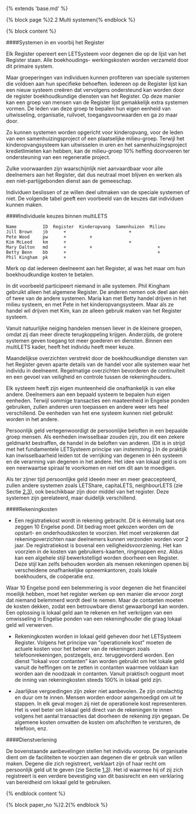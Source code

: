 {% extends 'base.md' %}

{% block page %}2.2 Multi systemen{% endblock %}

{% block content %}

####Systemen in en voorbij het Register

Elk Register opereert een LETSysteem voor degenen die op de lijst van het Register staan.
Alle boekhoudings- werkingskosten worden verzameld door dit primaire system.

Maar groeperingen van individuen kunnen profiteren van speciale systemen die voldoen aan
hun specifieke behoeften. Iedereen op de Register lijst kan een nieuw systeem creëren
dat vervolgens ondersteund kan worden door de register boekhoudkundige diensten van het Register.
Op deze manier kan een groep van mensen van de Register lijst gemakkelijk extra
systemen vormen. De leden van deze groep te bepalen hun eigen eenheid van
uitwisseling, organisatie, ruilvoet, toegangsvoorwaarden en ga zo maar door.

Zo kunnen systemen worden opgericht voor kinderopvang, voor de leden van
een samenhuizingsproject of een plaatselijke milieu-groep. Terwijl het kinderopvangsysteem
kan uitwisselen in uren en het samenhuizingsproject kredietlimieten kan hebben, kan de milieu-groep
10% heffing doorvoeren ter ondersteuning van een regeneratie project.

Zulke voorwaarden zijn waarschijnlijk niet aanvaardbaar voor alle deelnemers aan
het Register, dat dus neutraal moet blijven en werken als een niet-partijgebonden
dienst aan de gemeeschap.

Individuen beslissen of ze willen deel uitmaken van de speciale systemen of niet.
De volgende tabel geeft een voorbeeld van de keuzes dat individuen kunnen maken.


####Individuele keuzes binnen multiLETS

    Name          ID  Register  Kinderopvang  Samenhuizen  Milieu
    Jill Brown    jb      +                        +
    Pete Wood     pw      +         +
    Kim McLeod    km      +                        +
    Mary Dalton   md      +         +                         +
    Betty Benn    bb      +                                   +
    Phil Kingham  pk      +


Merk op dat iedereen deelneemt aan het Register, al was het maar om hun boekhoudkundige
kosten te betalen.

In dit voorbeeld participeert niemand in alle systemen. Phil Kingham gebruikt
alleen het algemene Register. De anderen nemen ook deel aan één of twee van de
andere systemen. Maria kan met Betty handel drijven in het milieu systeem, en
met Pete in het kinderopvangsysteem. Maar als ze handel wil drijven met Kim, kan ze
alleen gebruik maken van het Register systeem.

Vanuit natuurlijke neiging handelen mensen liever in de kleinere groepen,
omdat zij dan meer directe terugkoppeling krijgen. Anderzijds, de grotere
systemen geven toegang tot meer goederen en diensten. Binnen een multiLETS
kader, heeft het individu heeft meer keuze.

Maandelijkse overzichten verstrekt door de boekhoudkundige diensten van het Register geven
aparte details van de handel voor alle systemen waar het individu in deelneemt.
Regelmatige overzichten bevorderen de continuïteit en een gevoel van veiligheid
en controle tussen de rekeninghouders.

Elk systeem heeft zijn eigen munteenheid die onafhankelijk is van elke
andere. Deelnemers aan een bepaald systeem te bepalen hun eigen eenheden.
Terwijl sommige transacties een maateenheid in Engelse ponden gebruiken, zullen anderen uren
toepassen en andere weer iets heel verschillend. De eenheden van het ene systeem
kunnen niet gebruikt worden in het andere.

Persoonlijk geld vertegenwoordigt de persoonlijke beloften in een bepaalde groep
mensen. Als eenheden inwisselbaar zouden zijn, zou dit een zekere geldmarkt bestraffen,
de handel in de beloften van anderen. (Dit is in strijd met het
fundamentele LETSysteem principe van instemming.) In de praktijk kan inwisselbaarheid
leiden tot de verrijking van degenen in één systeem en de verarming van degenen
in het andere. Het idee van lokaal geld is om een neerwaartse spiraal te voorkomen
en niet om dit aan te moedigen.

Als ter zijner tijd persoonlijke geld ideeën meer en meer geaccepteerd, zullen 
andere systemen zoals LETShare, capitaLETS, neighbourLETS (zie Sectie [2.3](2.3.html)),
ook beschikbaar zijn door middel van het register. Deze systemen zijn gerelateerd,
maar duidelijk verschillend.

####Rekeningkosten

* Een registratiekost wordt in rekening gebracht. Dit is éénmalig laat ons zeggen
10 Engelse pond. Dit bedrag moet gekozen worden om de opstart- en onderhoudskosten
te voorzien. Het moet verzekeren dat rekeningoverzichten naar deelnemers kunnen
verzonden worden voor 2 jaar. De registratiekost is bovenal een veiligheidsvoorziening.
Het kan voorzien in de kosten van gebruikers-kaarten, ringmappen enz. Aldus kan
een algehele stijl bewerkstelligd worden doorheen een Register. Deze stijl kan
zelfs behouden worden als mensen rekeningen openen bij verscheidene onafhankelijke
opneemkantoren, zoals lokale boekhouders, de coöperatie enz.

Waar 10 Engelse pond een belemmering is voor degenen die het financiëel moeilijk hebben,
moet het register werken op een manier die ervoor zorgt dat niemand belemmerd
wordt deel te nemen. Maar de contanten moeten de kosten dekken, zodat een
betrouwbare dienst gewaarborgd kan worden. Een oplossing is lokaal geld aan
te rekenen en het verkrijgen van een omwisseling in Engelse ponden van een rekeninghouder
die graag lokaal geld wil verwerven.

* Rekeningkosten worden in lokaal geld geheven door het LETSysteem Register. Volgens het
principe van "operationele kost" moeten de actuele kosten voor het beheer van de rekeningen 
zoals telefoonrekeningen, postzegels, enz. teruggevorderd worden. Een dienst "lokaal voor contanten"
kan worden gebruikt om het lokale geld vanuit de heffingen om te zetten in contanten waarmee 
voldaan kan worden aan de noodzaak in contanten. Vanuit praktisch oogpunt moet de inning 
van rekeningkosten steeds 100% in lokaal geld zijn.

* Jaarlijkse vergoedingen zijn zeker niet aanbevolen. Ze zijn omslachtig en
duur om te innen. Mensen worden erdoor aangemoedigd om uit te stappen. 
In elk geval mogen zij niet de operationele kost representeren. Het is 
veel beter om lokaal geld direct van de rekeningen 
te innen volgens het 
aantal transacties dat doorheen de rekening zijn gegaan. De algemene kosten
omvatten de kosten om afschriften te versturen, de telefoon, enz.


####Dienstverlening

De bovenstaande aanbevelingen stellen het individu voorop.
De organisatie dient om de faciliteiten te voorzien aan degenen die 
er gebruik van willen maken. 
Degene die zich registreert, verklaart zijn of haar recht om persoonlijk 
geld uit te geven (zie Sectie [1.3](1.3.html)). 
Het id waarmee hij of zij zich registreert is een verdere bevestiging
van dit basisrecht en een verklaring van bereidheid om lokaal geld te 
gebruiken. 

{% endblock content %}


{% block paper_no %}2.2{% endblock %}

